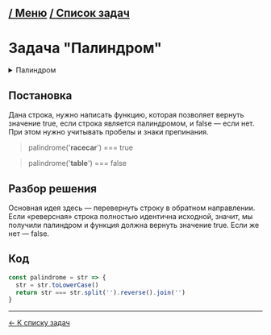 [/ Меню](https://github.com/samatakaya1/Interview-material/blob/main/README.md)   [/ Список задач](https://github.com/samatakaya1/Interview-material/blob/main/problems/problems.md)
---
# Задача "Палиндром"

<details>
<summary>Палиндром</summary>
<br/>

> Cлово, предложение или последовательность символов,
> которая абсолютно одинаково читается как в привычном направлении, так
> и в обратном. К примеру, “Anna” — это палиндром, а “table” и “John” —
> нет.

</details>





## Постановка

Дана строка, нужно написать функцию, которая позволяет вернуть значение true, если строка является палиндромом, и false — если нет. При этом нужно учитывать пробелы и знаки препинания.

> palindrome('**racecar**') === true

> palindrome('**table**') === false

## Разбор решения

Основная идея здесь — перевернуть строку в обратном направлении. Если «реверсная» строка полностью идентична исходной, значит, мы получили палиндром и функция должна вернуть значение true. Если же нет — false.


## Код

```js
const palindrome = str => {
  str = str.toLowerCase()
  return str === str.split('').reverse().join('')
}
```
---
[<- К списку задач](https://github.com/samatakaya1/Interview-material/blob/main/problems/problems.md)
